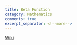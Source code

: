 ```yaml
---
title: Beta Function
category: Mathematics
comments: true
excerpt_separator: <!--more-->
---
```

[Wiki](https://en.wikipedia.org/wiki/Beta_function)
<!--more-->

